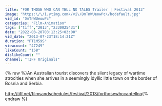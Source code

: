 ```yaml
---
title: "FOR THOSE WHO CAN TELL NO TALES Trailer | Festival 2013"
image: "https:\/\/i.ytimg.com\/vi\/DmTnWUeowPc\/hqdefault.jpg"
vid_id: "DmTnWUeowPc"
categories: "Film-Animation"
tags: ["tiff","2013","2330025431"]
date: "2022-03-20T03:13:25+03:00"
vid_date: "2013-07-23T18:14:21Z"
duration: "PT1M59S"
viewcount: "47249"
likeCount: "158"
dislikeCount: ""
channel: "TIFF Originals"
---
```

{% raw %}An Australian tourist discovers the silent legacy of wartime atrocities when she arrives in a seemingly idyllic little town on the border of Bosnia and Serbia.<br /><br /><a rel="nofollow" target="blank" href="http://tiff.net/filmsandschedules/festival/2013/forthosewhocantellno">http://tiff.net/filmsandschedules/festival/2013/forthosewhocantellno</a>{% endraw %}
